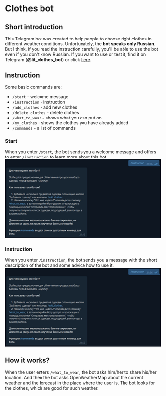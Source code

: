 # Clothes bot
## Short introduction
This Telegram bot was created to help people to choose right clothes in different weather conditions. Unfortunately, the **bot speaks only Russian**. But I think, if you read the instruction carefully, you'll be able to use the bot even if you don't know Russian. If you want to use or test it, find it on Telegram (**@lit_clothes_bot**) or click [here](https://t.me/lit_clothes_bot).
## Instruction
Some basic commands are:
* ```/start``` - welcome message
* ```/instruction``` - instruction
* ```/add_clothes``` - add new clothes
* ```/delete_clothes``` - delete clothes
* ```/what_to_wear``` - shows what you can put on
* ```/my_clothes``` - shows the clothes you have already added
* ```/commands``` - a list of commands
### Start
When you enter ```/start```, the bot sends you a welcome message and offers to enter ```/instruction``` to learn more about this bot.
![Start](https://github.com/Gregory-coder/Clothes_Bot/blob/main/instruction.jpg)
### Instruction
When you enter ```/instruction```, the bot sends you a message with the short description of the bot and some advice how to use it.
![Instruction](https://github.com/Gregory-coder/Clothes_Bot/blob/main/instruction.jpg)

## How it works?
When the user enters ```/what_to_wear```, the bot asks him/her to share his/her location. And then the bot asks OpenWeatherMap about the current weather and the forecast in the place where the user is. The bot looks for the clothes, which are good for such weather.

